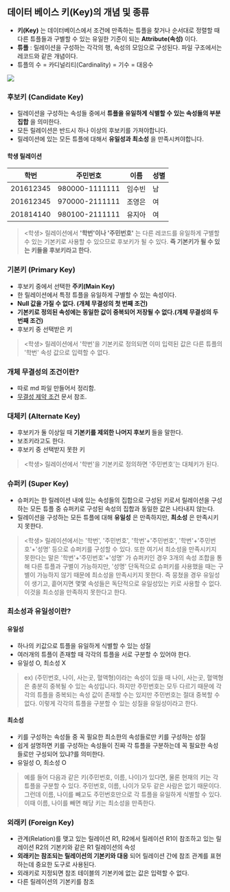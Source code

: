 ## 데이터 베이스 키(Key)의 개념 및 종류
- **키(Key)** 는 데이터베이스에서 조건에 만족하는 튜플을 찾거나 순서대로 정렬할 때 다른 튜플들과 구별할 수 있는 유일한 기준이 되는 **Attribute(속성)** 이다.
- **튜플** : 릴레이션을 구성하는 각각의 행, 속성의 모임으로 구성된다. 파일 구조에서는 레코드와 같은 개념이다.
- 튜플의 수 = 카디널리티(Cardinality) = 기수 = 대응수

![](https://velog.velcdn.com/images/cil05265/post/5a7fa8d3-7e40-41d0-8a92-b92cbdac935f/image.png)

### 후보키 (Candidate Key)
- 릴레이션을 구성하는 속성들 중에서 **튜플을 유일하게 식별할 수 있는 속성들의 부분집합** 을 의미한다.
- 모든 릴레이션은 반드시 하나 이상의 후보키를 가져야합니다.
- 릴레이션에 있는 모든 튜플에 대해서 **유일성과 최소성** 을 만족시켜야합니다.

#### 학생 릴레이션
|학번|주민번호|이름|성별|
|------|---|------|---|
|201612345|980000-1111111|임수빈|남|
|201612345|970000-2111111|조영은|여|
|201814140|980100-2111111|유지아|여|

> <학생> 릴레이션에서 **'학번'이나 '주민번호'** 는 다른 레코드를 유일하게 구별할 수 있는 기본키로 사용할 수 있으므로 후보키가 될 수 있다. **즉 기본키가 될 수 있는 키들을 후보키라고 한다.**

### 기본키 (Primary Key)
- 후보키 중에서 선택한 **주키(Main Key)**
- 한 릴레이션에서 특정 튜플을 유일하게 구별할 수 있는 속성이다.
- **Null 값을 가질 수 없다. (개체 무결성의 첫 번째 조건)**
- **기본키로 정의된 속성에는 동일한 값이 중복되어 저장될 수 없다.(개체 무결성의 두번째 조건)**
- 후보키 중 선택받은 키

> <학생> 릴레이션에서 '학번'을 기본키로 정의되면 이미 입력된 값은 다른 튜플의 '학번' 속성 값으로 입력할 수 없다.

### 개체 무결성의 조건이란?
- 따로 md 파일 만들어서 정리함.
- [무결성 제약 조건](https://github.com/yujiah-github/CS-study/blob/main/%EB%8D%B0%EC%9D%B4%ED%84%B0%EB%B2%A0%EC%9D%B4%EC%8A%A4/%EB%AC%B4%EA%B2%B0%EC%84%B1%20%EC%A0%9C%EC%95%BD%20%EC%A1%B0%EA%B1%B4.md) 문서 참조.

### 대체키 (Alternate Key)
- 후보키가 둘 이상일 때 **기본키를 제외한 나머지 후보키** 들을 말한다.
- 보조키라고도 한다.
- 후보키 중 선택받지 못한 키

> <학생> 릴레이션에서 '학번'을 기본키로 정의하면 '주민번호'는 대체키가 된다.

### 슈퍼키 (Super Key)
- 슈퍼키는 한 릴레이션 내에 있는 속성들의 집합으로 구성된 키로서 릴레이션을 구성하는 모든 튜플 중 슈퍼키로 구성된 속성의 집합과 동일한 값은 나타내지 않는다.
- 릴레이션을 구성하는 모든 튜플에 대해 **유일성** 은 만족하지만, **최소성** 은 만족시키지 못한다.

> <학생> 릴레이션에서는 '학번', '주민번호', '학번'+'주민번호', '학번'+'주민번호'+'성명' 등으로 슈퍼키를 구성할 수 있다. 또한 여기서 최소성을 만족시키지 못한다는 말은 '학번'+'주민번호'+'성명' 가 슈퍼키인 경우 3개의 속성 조합을 통해 다른 튜플과 구별이 가능하지만, '성명' 단독적으로 슈퍼키를 사용했을 때는 구별이 가능하지 않기 때문에 최소성을 만족시키지 못한다. 즉 뭉쳤을 경우 유일성이 생기고, 흩어지면 몇몇 속성들은 독단적으로 유일성있는 키로 사용할 수 없다. 이것을 최소성을 만족하지 못한다고 한다.

### 최소성과 유일성이란?
#### 유일성
- 하나의 키값으로 튜플을 유일하게 식별할 수 있는 성질
- 여러개의 튜플이 존재할 때 각각의 튜플을 서로 구분할 수 있어야 한다. 
- 유일성 O, 최소성 X

> ex) (주민번호, 나이, 사는곳, 혈액형)이라는 속성이 있을 때 나이, 사는곳, 혈액형은 충분히 중복될 수 있는 속성입니다. 하지만 주민번호는 모두 다르기 때문에 각각의 튜플을 중복되는 속성 값이 존재할 수는 있지만 주민번호는 절대 중복할 수 없다. 이렇게 각각의 튜플을 구분할 수 있는 성질을 유일성이라고 한다.

#### 최소성
- 키를 구성하는 속성들 중 꼭 필요한 최소한의 속성들로만 키를 구성하는 성질
- 쉽게 설명하면 키를 구성하는 속성들이 진짜 각 튜플을 구분하는데 꼭 필요한 속성들로만 구성되어 있냐?를 의미한다.
- 유일성 O, 최소성 O

> 예를 들어 다음과 같은 키(주민번호, 이름, 나이)가 있다면, 물론 현재의 키는 각 튜플을 구분할 수 있다. 주민번호, 이름, 나이가 모두 같은 사람은 없기 때문이다. 그런데 이름, 나이를 빼고도 주민번호만으로 각 튜플을 유일하게 식별할 수 있다. 이때 이름, 나이를 빼면 해당 키는 최소성을 만족한다.

### 외래키 (Foreign Key)
- 관계(Relation)를 맺고 있는 릴레이션 R1, R2에서 릴레이션 R1이 참조하고 있는 릴레이션 R2의 기본키와 같은 R1 릴레이션의 속성
- **외래키는 참조되는 릴레이션의 기본키와 대응** 되어 릴레이션 간에 참조 관계를 표현하는데 중요한 도구로 사용된다.
- 외래키로 지정되면 참조 테이블의 기본키에 없는 값은 입력할 수 없다.
- 다른 릴레이션의 기본키를 참조
